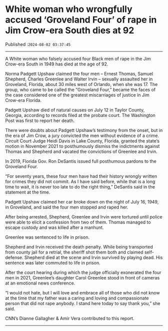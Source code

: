 # White woman who wrongfully accused ‘Groveland Four’ of rape in Jim Crow-era South dies at 92

Published :`2024-08-02 03:37:45`

---

A White woman who falsely accused four Black men of rape in the Jim Crow-era South in 1949 has died at the age of 92.

Norma Padgett Upshaw claimed the four men – Ernest Thomas, Samuel Shepherd, Charles Greenlee and Walter Irvin – sexually assaulted her in Groveland, Florida, about 30 miles west of Orlando, when she was 17. The group, who came to be called the “Groveland Four,” became the faces of the case considered one of the greatest miscarriages of justice in Jim Crow-era Florida.

Padgett Upshaw died of natural causes on July 12 in Taylor County, Georgia, according to records filed at the probate court. The Washington Post was first to report her death.

There were doubts about Padgett Upshaw’s testimony from the onset, but in the era of Jim Crow, a jury convicted the men without evidence of a crime. Circuit Court Judge Heidi Davis in Lake County, Florida, granted the state’s motion in November 2021 to posthumously dismiss the indictments against Thomas and Shepherd and vacated the convictions of Greenlee and Irvin.

In 2019, Florida Gov. Ron DeSantis issued full posthumous pardons to the Groveland Four.

“For seventy years, these four men have had their history wrongly written for crimes they did not commit. As I have said before, while that is a long time to wait, it is never too late to do the right thing,” DeSantis said in the statement at the time.

Padgett Upshaw claimed her car broke down on the night of July 16, 1949, in Groveland, and said the four men stopped and raped her.

After being arrested, Shepherd, Greenlee and Irvin were tortured until police were able to elicit a confession from two of them. Thomas managed to escape custody and was killed after a manhunt.

Greenlee was sentenced to life in prison.

Shepherd and Irvin received the death penalty. While being transported from county jail for a retrial, the sheriff shot them both and claimed self-defense. Shepherd died at the scene and Irvin survived by playing dead. His sentence was later commuted to life in prison.

After the court hearing during which the judge officially exonerated the four men in 2021, Greenlee’s daughter Carol Greenlee stood in front of cameras at an emotional news conference.

“I would not hate, but I will love and embrace all of those who did not know at the time that my father was a caring and loving and compassionate person that did not rape anybody. I stand here today to say thank you,” she said.

CNN’s Dianne Gallagher & Amir Vera contributed to this report.

---

